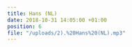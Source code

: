 ```yaml
---
title: Hans (NL)
date: 2018-10-31 14:05:00 +01:00
position: 6
file: "/uploads/2).%20Hans%20(NL).mp3"
---
```


